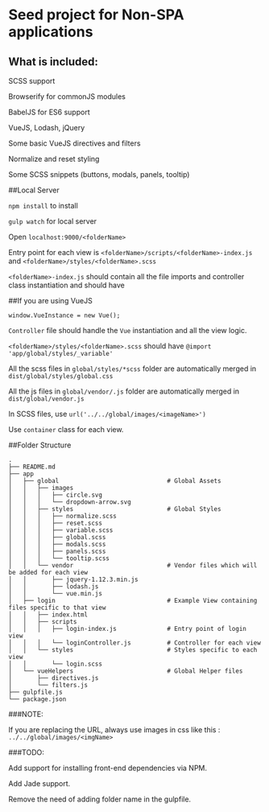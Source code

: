 # Seed project for Non-SPA applications

## What is included:
SCSS support

Browserify for commonJS modules

BabelJS for ES6 support

VueJS, Lodash, jQuery

Some basic VueJS directives and filters

Normalize and reset styling

Some SCSS snippets (buttons, modals, panels, tooltip)

##Local Server

`npm install` to install

`gulp watch` for local server

Open `localhost:9000/<folderName>`


Entry point for each view is `<folderName>/scripts/<folderName>-index.js` and  `<folderName>/styles/<folderName>.scss`

`<folderName>-index.js` should contain all the file imports and controller class instantiation and should have

##If you are using VueJS

`window.VueInstance = new Vue();`

`Controller` file should handle the `Vue` instantiation and all the view logic.


`<folderName>/styles/<folderName>.scss` should have `@import 'app/global/styles/_variable'`

All the scss files in `global/styles/*scss` folder are automatically merged in `dist/global/styles/global.css`

All the js files in `global/vendor/.js` folder are automatically merged in `dist/global/vendor.js`

In SCSS files, use `url('../../global/images/<imageName>')`

Use `container` class for each view.


##Folder Structure
```
.
├── README.md
├── app
│   ├── global                              # Global Assets
│   │   ├── images
│   │   │   ├── circle.svg
│   │   │   └── dropdown-arrow.svg
│   │   ├── styles                          # Global Styles
│   │   │   ├── normalize.scss
│   │   │   ├── reset.scss
│   │   │   ├── variable.scss
│   │   │   ├── global.scss
│   │   │   ├── modals.scss
│   │   │   ├── panels.scss
│   │   │   └── tooltip.scss
│   │   └── vendor                          # Vendor files which will be added for each view
│   │       ├── jquery-1.12.3.min.js
│   │       ├── lodash.js
│   │       └── vue.min.js
│   ├── login                               # Example View containing files specific to that view
│   │   ├── index.html
│   │   ├── scripts
│   │   │   ├── login-index.js              # Entry point of login view
│   │   │   └── loginController.js          # Controller for each view
│   │   └── styles                          # Styles specific to each view
│   │       └── login.scss
│   └── vueHelpers                          # Global Helper files
│       ├── directives.js
│       └── filters.js
├── gulpfile.js
└── package.json

```

###NOTE:

If you are replacing the URL, always use images in css like this : `../../global/images/<imgName>`


###TODO:

Add support for installing front-end dependencies via NPM.

Add Jade support.

Remove the need of adding folder name in the gulpfile.
